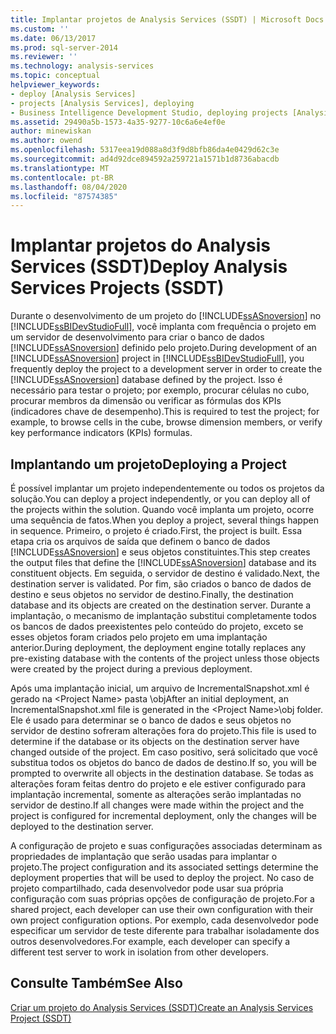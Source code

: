 ```yaml
---
title: Implantar projetos de Analysis Services (SSDT) | Microsoft Docs
ms.custom: ''
ms.date: 06/13/2017
ms.prod: sql-server-2014
ms.reviewer: ''
ms.technology: analysis-services
ms.topic: conceptual
helpviewer_keywords:
- deploy [Analysis Services]
- projects [Analysis Services], deploying
- Business Intelligence Development Studio, deploying projects [Analysis Services]
ms.assetid: 29490a5b-1573-4a35-9277-10c6a6e4ef0e
author: minewiskan
ms.author: owend
ms.openlocfilehash: 5317eea19d088a8d3f9d8bfb86da4e0429d62c3e
ms.sourcegitcommit: ad4d92dce894592a259721a1571b1d8736abacdb
ms.translationtype: MT
ms.contentlocale: pt-BR
ms.lasthandoff: 08/04/2020
ms.locfileid: "87574385"
---
```

# <a name="deploy-analysis-services-projects-ssdt"></a><span data-ttu-id="12475-102">Implantar projetos do Analysis Services (SSDT)</span><span class="sxs-lookup"><span data-stu-id="12475-102">Deploy Analysis Services Projects (SSDT)</span></span>
  <span data-ttu-id="12475-103">Durante o desenvolvimento de um projeto do [!INCLUDE[ssASnoversion](../../includes/ssasnoversion-md.md)] no [!INCLUDE[ssBIDevStudioFull](../../includes/ssbidevstudiofull-md.md)], você implanta com frequência o projeto em um servidor de desenvolvimento para criar o banco de dados [!INCLUDE[ssASnoversion](../../includes/ssasnoversion-md.md)] definido pelo projeto.</span><span class="sxs-lookup"><span data-stu-id="12475-103">During development of an [!INCLUDE[ssASnoversion](../../includes/ssasnoversion-md.md)] project in [!INCLUDE[ssBIDevStudioFull](../../includes/ssbidevstudiofull-md.md)], you frequently deploy the project to a development server in order to create the [!INCLUDE[ssASnoversion](../../includes/ssasnoversion-md.md)] database defined by the project.</span></span> <span data-ttu-id="12475-104">Isso é necessário para testar o projeto; por exemplo, procurar células no cubo, procurar membros da dimensão ou verificar as fórmulas dos KPIs (indicadores chave de desempenho).</span><span class="sxs-lookup"><span data-stu-id="12475-104">This is required to test the project; for example, to browse cells in the cube, browse dimension members, or verify key performance indicators (KPIs) formulas.</span></span>  
  
## <a name="deploying-a-project"></a><span data-ttu-id="12475-105">Implantando um projeto</span><span class="sxs-lookup"><span data-stu-id="12475-105">Deploying a Project</span></span>  
 <span data-ttu-id="12475-106">É possível implantar um projeto independentemente ou todos os projetos da solução.</span><span class="sxs-lookup"><span data-stu-id="12475-106">You can deploy a project independently, or you can deploy all of the projects within the solution.</span></span> <span data-ttu-id="12475-107">Quando você implanta um projeto, ocorre uma sequência de fatos.</span><span class="sxs-lookup"><span data-stu-id="12475-107">When you deploy a project, several things happen in sequence.</span></span> <span data-ttu-id="12475-108">Primeiro, o projeto é criado.</span><span class="sxs-lookup"><span data-stu-id="12475-108">First, the project is built.</span></span> <span data-ttu-id="12475-109">Essa etapa cria os arquivos de saída que definem o banco de dados [!INCLUDE[ssASnoversion](../../includes/ssasnoversion-md.md)] e seus objetos constituintes.</span><span class="sxs-lookup"><span data-stu-id="12475-109">This step creates the output files that define the [!INCLUDE[ssASnoversion](../../includes/ssasnoversion-md.md)] database and its constituent objects.</span></span> <span data-ttu-id="12475-110">Em seguida, o servidor de destino é validado.</span><span class="sxs-lookup"><span data-stu-id="12475-110">Next, the destination server is validated.</span></span> <span data-ttu-id="12475-111">Por fim, são criados o banco de dados de destino e seus objetos no servidor de destino.</span><span class="sxs-lookup"><span data-stu-id="12475-111">Finally, the destination database and its objects are created on the destination server.</span></span> <span data-ttu-id="12475-112">Durante a implantação, o mecanismo de implantação substitui completamente todos os bancos de dados preexistentes pelo conteúdo do projeto, exceto se esses objetos foram criados pelo projeto em uma implantação anterior.</span><span class="sxs-lookup"><span data-stu-id="12475-112">During deployment, the deployment engine totally replaces any pre-existing database with the contents of the project unless those objects were created by the project during a previous deployment.</span></span>  
  
 <span data-ttu-id="12475-113">Após uma implantação inicial, um arquivo de IncrementalSnapshot.xml é gerado na \<Project Name> pasta \obj</span><span class="sxs-lookup"><span data-stu-id="12475-113">After an initial deployment, an IncrementalSnapshot.xml file is generated in the \<Project Name>\obj folder.</span></span> <span data-ttu-id="12475-114">Ele é usado para determinar se o banco de dados e seus objetos no servidor de destino sofreram alterações fora do projeto.</span><span class="sxs-lookup"><span data-stu-id="12475-114">This file is used to determine if the database or its objects on the destination server have changed outside of the project.</span></span> <span data-ttu-id="12475-115">Em caso positivo, será solicitado que você substitua todos os objetos do banco de dados de destino.</span><span class="sxs-lookup"><span data-stu-id="12475-115">If so, you will be prompted to overwrite all objects in the destination database.</span></span> <span data-ttu-id="12475-116">Se todas as alterações foram feitas dentro do projeto e ele estiver configurado para implantação incremental, somente as alterações serão implantadas no servidor de destino.</span><span class="sxs-lookup"><span data-stu-id="12475-116">If all changes were made within the project and the project is configured for incremental deployment, only the changes will be deployed to the destination server.</span></span>  
  
 <span data-ttu-id="12475-117">A configuração de projeto e suas configurações associadas determinam as propriedades de implantação que serão usadas para implantar o projeto.</span><span class="sxs-lookup"><span data-stu-id="12475-117">The project configuration and its associated settings determine the deployment properties that will be used to deploy the project.</span></span> <span data-ttu-id="12475-118">No caso de projeto compartilhado, cada desenvolvedor pode usar sua própria configuração com suas próprias opções de configuração de projeto.</span><span class="sxs-lookup"><span data-stu-id="12475-118">For a shared project, each developer can use their own configuration with their own project configuration options.</span></span> <span data-ttu-id="12475-119">Por exemplo, cada desenvolvedor pode especificar um servidor de teste diferente para trabalhar isoladamente dos outros desenvolvedores.</span><span class="sxs-lookup"><span data-stu-id="12475-119">For example, each developer can specify a different test server to work in isolation from other developers.</span></span>  
  
## <a name="see-also"></a><span data-ttu-id="12475-120">Consulte Também</span><span class="sxs-lookup"><span data-stu-id="12475-120">See Also</span></span>  
 [<span data-ttu-id="12475-121">Criar um projeto do Analysis Services &#40;SSDT&#41;</span><span class="sxs-lookup"><span data-stu-id="12475-121">Create an Analysis Services Project &#40;SSDT&#41;</span></span>](create-an-analysis-services-project-ssdt.md)  
  
  

